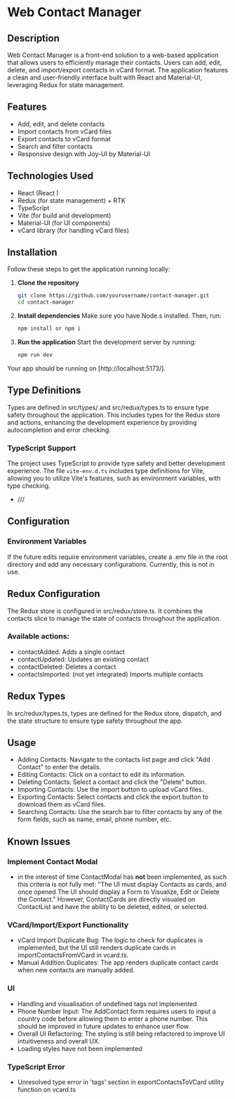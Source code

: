 # Web Contact Manager

## Description

Web Contact Manager is a front-end solution to a web-based application that allows users to efficiently manage their contacts. Users can add, edit, delete, and import/export contacts in vCard format. The application features a clean and user-friendly interface built with React and Material-UI, leveraging Redux for state management.

## Features

- Add, edit, and delete contacts
- Import contacts from vCard files
- Export contacts to vCard format
- Search and filter contacts
- Responsive design with Joy-UI by Material-UI

## Technologies Used

- React (React )
- Redux (for state management) + RTK
- TypeScript
- Vite (for build and development)
- Material-UI (for UI components)
- vCard library (for handling vCard files)

## Installation

Follow these steps to get the application running locally:

1. **Clone the repository**
   ```bash
   git clone https://github.com/yourusername/contact-manager.git
   cd contact-manager
   ```
2. **Install dependencies**
   Make sure you have Node.s installed. Then, run:
   ```bash
   npm install or npm i
   ```

3. **Run the application**
   Start the development server by running:
   ```bash
   npm run dev
   ```

Your app should be running on [http://localhost:5173/].

## Type Definitions

Types are defined in src/types/ and src/redux/types.ts to ensure type safety throughout the application. This includes types for the Redux store and actions, enhancing the development experience by providing autocompletion and error checking.

### TypeScript Support

The project uses TypeScript to provide type safety and better development experience. The file `vite-env.d.ts` includes type definitions for Vite, allowing you to utilize Vite's features, such as environment variables, with type checking.

- /// <reference types="vite/client" />

## Configuration

### Environment Variables

If the future edits require environment variables, create a .env file in the root directory and add any necessary configurations. Currently, this is not in use.

## Redux Configuration

The Redux store is configured in src/redux/store.ts. It combines the contacts slice to manage the state of contacts throughout the application.

### Available actions:

- contactAdded: Adds a single contact
- contactUpdated: Updates an existing contact
- contactDeleted: Deletes a contact
- contactsImported: (not yet integrated) Imports multiple contacts

## Redux Types

In src/redux/types.ts, types are defined for the Redux store, dispatch, and the state structure to ensure type safety throughout the app.

## Usage

- Adding Contacts: Navigate to the contacts list page and click "Add Contact" to enter the details.
- Editing Contacts: Click on a contact to edit its information.
- Deleting Contacts: Select a contact and click the "Delete" button.
- Importing Contacts: Use the import button to upload vCard files.
- Exporting Contacts: Select contacts and click the export button to download them as vCard files.
- Searching Contacts: Use the search bar to filter contacts by any of the form fields, such as name, email, phone number, etc.

## Known Issues
### Implement Contact Modal
- in the interest of time ContactModal has **not** been implemented, as such this criteria is not fully met:
"The UI must display Contacts as cards, and once opened The UI should display a Form to Visualize, Edit or Delete the Contact." However, ContactCards are directly visualed on ContactList and have the ability to be deleted, edited, or selected. 
### VCard/Import/Export Functionality 
- vCard Import Duplicate Bug: The logic to check for duplicates is implemented, but the UI still renders duplicate cards in importContactsFromVCard in vcard.ts.
- Manual Addition Duplicates: The app renders duplicate contact cards when new contacts are manually added.
### UI
- Handling and visualisation of undefined tags not implemented
- Phone Number Input: The AddContact form requires users to input a country code before allowing them to enter a phone number. This should be improved in future updates to enhance user flow.
- Overall UI Refactoring: The styling is still being refactored to improve UI intuitiveness and overall UX.
- Loading styles have not been implemented
### TypeScript Error
- Unresolved type error in 'tags' section in exportContactsToVCard utility function on vcard.ts
